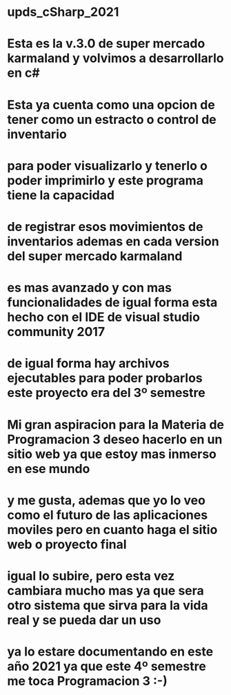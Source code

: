 # upds_cSharp_2021
# Esta es la v.3.0 de super mercado karmaland y volvimos a desarrollarlo en c# 
# Esta ya cuenta como una opcion de tener como un estracto o control de inventario 
# para poder visualizarlo y tenerlo o poder imprimirlo y este programa tiene la capacidad
# de registrar esos movimientos de inventarios ademas en cada version del super mercado karmaland 
# es mas avanzado y con mas funcionalidades de igual forma esta hecho con el IDE de visual studio community 2017 
# de igual forma hay archivos ejecutables para poder probarlos este proyecto era del 3º semestre 
# Mi gran aspiracion para la Materia de Programacion 3 deseo hacerlo en un sitio web ya que estoy mas inmerso en ese mundo
# y me gusta, ademas que yo lo veo como el futuro de las aplicaciones moviles pero en cuanto haga el sitio web o proyecto final 
# igual lo subire, pero esta vez cambiara mucho mas ya que sera otro sistema que sirva para la vida real y se pueda dar un uso 
# ya lo estare documentando en este año 2021 ya que este 4º semestre me toca Programacion 3 :-)
